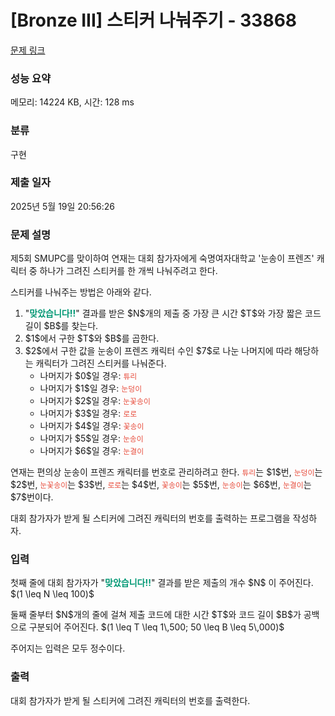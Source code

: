 # [Bronze III] 스티커 나눠주기 - 33868 

[문제 링크](https://www.acmicpc.net/problem/33868) 

### 성능 요약

메모리: 14224 KB, 시간: 128 ms

### 분류

구현

### 제출 일자

2025년 5월 19일 20:56:26

### 문제 설명

<p>제5회 SMUPC를 맞이하여 연재는 대회 참가자에게 숙명여자대학교 '눈송이 프렌즈' 캐릭터 중 하나가 그려진 스티커를 한 개씩 나눠주려고 한다.</p>

<p>스티커를 나눠주는 방법은 아래와 같다.</p>

<ol>
	<li>"<span style="color:#009874;"><strong>맞았습니다!!</strong></span>" 결과를 받은 $N$개의 제출 중 가장 큰 시간 $T$와 가장 짧은 코드 길이 $B$를 찾는다.</li>
	<li>$1$에서 구한 $T$와 $B$를 곱한다.</li>
	<li>$2$에서 구한 값을 눈송이 프렌즈 캐릭터 수인 $7$로 나눈 나머지에 따라 해당하는 캐릭터가 그려진 스티커를 나눠준다.
	<ul>
		<li>나머지가 $0$일 경우: <span style="color:#e74c3c;"><code>튜리</code></span></li>
		<li>나머지가 $1$일 경우: <span style="color:#e74c3c;"><code>눈덩이</code></span></li>
		<li>나머지가 $2$일 경우: <span style="color:#e74c3c;"><code>눈꽃송이</code></span></li>
		<li>나머지가 $3$일 경우: <span style="color:#e74c3c;"><code>로로</code></span></li>
		<li>나머지가 $4$일 경우: <span style="color:#e74c3c;"><code>꽃송이</code></span></li>
		<li>나머지가 $5$일 경우: <span style="color:#e74c3c;"><code>눈송이</code></span></li>
		<li>나머지가 $6$일 경우: <span style="color:#e74c3c;"><code>눈결이</code></span></li>
	</ul>
	</li>
</ol>

<p>연재는 편의상 눈송이 프렌즈 캐릭터를 번호로 관리하려고 한다. <span style="color:#e74c3c;"><code>튜리</code></span>는 $1$번, <span style="color:#e74c3c;"><code>눈덩이</code></span>는 $2$번, <span style="color:#e74c3c;"><code>눈꽃송이</code></span>는 $3$번, <span style="color:#e74c3c;"><code>로로</code></span>는 $4$번, <span style="color:#e74c3c;"><code>꽃송이</code></span>는 $5$번, <span style="color:#e74c3c;"><code>눈송이</code></span>는 $6$번, <span style="color:#e74c3c;"><code>눈결이</code></span>는 $7$번이다.</p>

<p>대회 참가자가 받게 될 스티커에 그려진 캐릭터의 번호를 출력하는 프로그램을 작성하자.</p>

### 입력 

 <p>첫째 줄에 대회 참가자가 "<span style="color:#009874;"><strong>맞았습니다!!</strong></span>" 결과를 받은 제출의 개수 $N$ 이 주어진다. $(1 \leq N \leq 100)$</p>

<p>둘째 줄부터 $N$개의 줄에 걸쳐 제출 코드에 대한 시간 $T$와 코드 길이 $B$가 공백으로 구분되어 주어진다. $(1 \leq T \leq 1\,500; 50 \leq B \leq 5\,000)$</p>

<p>주어지는 입력은 모두 정수이다.</p>

### 출력 

 <p>대회 참가자가 받게 될 스티커에 그려진 캐릭터의 번호를 출력한다.</p>

